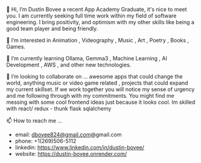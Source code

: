  👋 Hi, I’m Dustin Bovee a recent App Academy Graduate, it's nice to meet you.
  I am currently seeking full time work within my field of software engineering.
  I bring positivity, and optimism with my other skills like being a good team player and being friendly.
  
  👀 I’m interested in  Animation , Videography , Music , Art , Poetry , Books , Games.
  
  🌱 I’m currently learning Ollama, Gemma3 , Machine Learning , AI Development , AWS , and other new technologies. 
  
  💞️ I’m looking to collaborate on ... awesome apps that could change the world, anything music or video game related , projects that could expand my current skillset.
  If we work together you will notice my sense of urgency and me following through with my commitments. You might find me messing with some cool frontend ideas just because it looks cool.
  Im skilled with react/ redux - thunk flask sqlalchemy 

  
📫 How to reach me ...
- email: dbovee824@gmail.com@gmail.com
- phone: +1(269)506-5112
- linkedin: https://www.linkedin.com/in/dustin-bovee/
- website: https://dustin-bovee.onrender.com/

<!---
XSpiritWizardX/XSpiritWizardX is a ✨ special ✨ repository because its `README.md` (this file) appears on your GitHub profile.
You can click the Preview link to take a look at your changes.
--->
